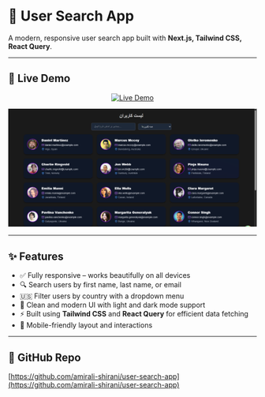 # 💼 User Search App

A modern, responsive user search app built with **Next.js, Tailwind CSS, React Query**.

---

## 🚀 Live Demo

<p align="center">
  <a href="https://user-search-app-three.vercel.app" target="_blank" rel="noopener noreferrer">
    <img src="https://img.shields.io/badge/View%20Live%20Demo-00C853?style=for-the-badge&logo=vercel&logoColor=white" alt="Live Demo" />
  </a>
</p>

<p align="center">
  <a href="https://user-search-app-three.vercel.app" target="_blank" rel="noopener noreferrer">
    <img src="https://raw.githubusercontent.com/amirali-shirani/user-search-app/master/public/images/users-app.png" alt="User Search App Screenshot" width="800" />
  </a>
</p>

---

## ✨ Features

- ✅ Fully responsive – works beautifully on all devices  
- 🔍 Search users by first name, last name, or email  
- 🇺🇸 Filter users by country with a dropdown menu  
- 🎨 Clean and modern UI with light and dark mode support  
- ⚡ Built using **Tailwind CSS** and **React Query** for efficient data fetching  
- 📱 Mobile-friendly layout and interactions  

---

## 📂 GitHub Repo

[https://github.com/amirali-shirani/user-search-app](https://github.com/amirali-shirani/user-search-app)
